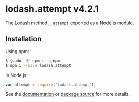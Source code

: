 # lodash.attempt v4.2.1

The [Lodash](https://lodash.com/) method `_.attempt` exported as a [Node.js](https://nodejs.org/) module.

## Installation

Using npm:
```bash
$ {sudo -H} npm i -g npm
$ npm i --save lodash.attempt
```

In Node.js:
```js
var attempt = require('lodash.attempt');
```

See the [documentation](https://lodash.com/docs#attempt) or [package source](https://github.com/lodash/lodash/blob/4.2.1-npm-packages/lodash.attempt) for more details.
